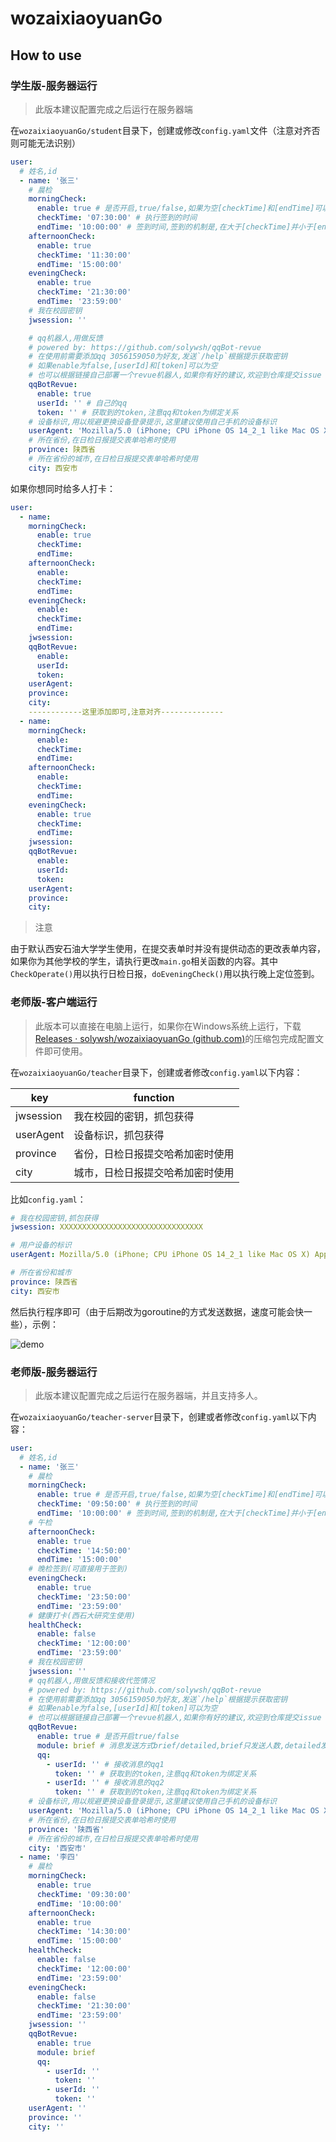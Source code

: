 # wozaixiaoyuanGo

## How to use

### 学生版-服务器运行

> 此版本建议配置完成之后运行在服务器端

在`wozaixiaoyuanGo/student`目录下，创建或修改`config.yaml`文件（注意对齐否则可能无法识别）

```yaml
user:
  # 姓名,id
  - name: '张三'
    # 晨检
    morningCheck:
      enable: true # 是否开启,true/false,如果为空[checkTime]和[endTime]可以为空
      checkTime: '07:30:00' # 执行签到的时间
      endTime: '10:00:00' # 签到时间,签到的机制是,在大于[checkTime]并小于[endTime]之间执行,一天只会执行一次
    afternoonCheck:
      enable: true
      checkTime: '11:30:00'
      endTime: '15:00:00'
    eveningCheck:
      enable: true
      checkTime: '21:30:00'
      endTime: '23:59:00'
    # 我在校园密钥
    jwsession: ''

    # qq机器人,用做反馈
    # powered by: https://github.com/solywsh/qqBot-revue
    # 在使用前需要添加qq 3056159050为好友,发送`/help`根据提示获取密钥
    # 如果enable为false,[userId]和[token]可以为空
    # 也可以根据链接自己部署一个revue机器人,如果你有好的建议,欢迎到仓库提交issue
    qqBotRevue:
      enable: true
      userId: '' # 自己的qq
      token: '' # 获取到的token,注意qq和token为绑定关系
    # 设备标识,用以规避更换设备登录提示,这里建议使用自己手机的设备标识
    userAgent: 'Mozilla/5.0 (iPhone; CPU iPhone OS 14_2_1 like Mac OS X) AppleWebKit/605.1.15 (KHTML, like Gecko) Mobile/15E148 MicroMessenger/8.0.18(0x18001236) NetType/WIFI Language/zh_CN'
    # 所在省份,在日检日报提交表单哈希时使用
    province: 陕西省
    # 所在省份的城市,在日检日报提交表单哈希时使用
    city: 西安市
```

如果你想同时给多人打卡：

```yaml
user:
  - name:
    morningCheck:
      enable: true 
      checkTime: 
      endTime: 
    afternoonCheck:
      enable: 
      checkTime: 
      endTime: 
    eveningCheck:
      enable: 
      checkTime: 
      endTime: 
    jwsession: 
    qqBotRevue:
      enable: 
      userId: 
      token: 
    userAgent: 
    province: 
    city: 
    ------------这里添加即可,注意对齐--------------
  - name:
    morningCheck:
      enable:
      checkTime: 
      endTime:
    afternoonCheck:
      enable:
      checkTime:
      endTime:
    eveningCheck:
      enable: true
      checkTime:
      endTime:
    jwsession:
    qqBotRevue:
      enable:
      userId:
      token:
    userAgent:
    province:
    city:
```

> 注意

由于默认西安石油大学学生使用，在提交表单时并没有提供动态的更改表单内容，如果你为其他学校的学生，请执行更改`main.go`相关函数的内容。其中`CheckOperate()`用以执行日检日报，`doEveningCheck()`用以执行晚上定位签到。

### 老师版-客户端运行

> 此版本可以直接在电脑上运行，如果你在Windows系统上运行，下载[Releases · solywsh/wozaixiaoyuanGo (github.com)](https://github.com/solywsh/wozaixiaoyuanGo/releases)的压缩包完成配置文件即可使用。

在`wozaixiaoyuanGo/teacher`目录下，创建或者修改`config.yaml`以下内容：

| key       | function                         |
| --------- | -------------------------------- |
| jwsession | 我在校园的密钥，抓包获得         |
| userAgent | 设备标识，抓包获得               |
| province  | 省份，日检日报提交哈希加密时使用 |
| city      | 城市，日检日报提交哈希加密时使用 |

比如`config.yaml`：

```yaml
# 我在校园密钥,抓包获得
jwsession: XXXXXXXXXXXXXXXXXXXXXXXXXXXXXXXX

# 用户设备的标识
userAgent: Mozilla/5.0 (iPhone; CPU iPhone OS 14_2_1 like Mac OS X) AppleWebKit/605.1.15 (KHTML, like Gecko) Mobile/15E148 MicroMessenger/8.0.18(0x18001236) NetType/WIFI Language/zh_CN

# 所在省份和城市
province: 陕西省
city: 西安市
```

然后执行程序即可（由于后期改为goroutine的方式发送数据，速度可能会快一些），示例：

![demo](demo.gif)

### 老师版-服务器运行

> 此版本建议配置完成之后运行在服务器端，并且支持多人。

在`wozaixiaoyuanGo/teacher-server`目录下，创建或者修改`config.yaml`以下内容：

```yaml
user:
  # 姓名,id
  - name: '张三'
    # 晨检
    morningCheck:
      enable: true # 是否开启,true/false,如果为空[checkTime]和[endTime]可以为空
      checkTime: '09:50:00' # 执行签到的时间
      endTime: '10:00:00' # 签到时间,签到的机制是,在大于[checkTime]并小于[endTime]之间执行,一天只会执行一次
    # 午检
    afternoonCheck:
      enable: true
      checkTime: '14:50:00'
      endTime: '15:00:00'
    # 晚检签到(可直接用于签到)
    eveningCheck:
      enable: true
      checkTime: '23:50:00'
      endTime: '23:59:00'
    # 健康打卡(西石大研究生使用)
    healthCheck:
      enable: false
      checkTime: '12:00:00'
      endTime: '23:59:00'
    # 我在校园密钥
    jwsession: ''
    # qq机器人,用做反馈和接收代签情况
    # powered by: https://github.com/solywsh/qqBot-revue
    # 在使用前需要添加qq 3056159050为好友,发送`/help`根据提示获取密钥
    # 如果enable为false,[userId]和[token]可以为空
    # 也可以根据链接自己部署一个revue机器人,如果你有好的建议,欢迎到仓库提交issue
    qqBotRevue:
      enable: true # 是否开启true/false
      module: brief # 消息发送方式brief/detailed,brief只发送人数,detailed发送名单
      qq:
        - userId: '' # 接收消息的qq1
          token: '' # 获取到的token,注意qq和token为绑定关系
        - userId: '' # 接收消息的qq2
          token: '' # 获取到的token,注意qq和token为绑定关系
    # 设备标识,用以规避更换设备登录提示,这里建议使用自己手机的设备标识
    userAgent: 'Mozilla/5.0 (iPhone; CPU iPhone OS 14_2_1 like Mac OS X) AppleWebKit/605.1.15 (KHTML, like Gecko) Mobile/15E148 MicroMessenger/8.0.18(0x18001236) NetType/WIFI Language/zh_CN'
    # 所在省份,在日检日报提交表单哈希时使用
    province: '陕西省'
    # 所在省份的城市,在日检日报提交表单哈希时使用
    city: '西安市'
  - name: '李四'
    # 晨检
    morningCheck:
      enable: true
      checkTime: '09:30:00'
      endTime: '10:00:00'
    afternoonCheck:
      enable: true
      checkTime: '14:30:00'
      endTime: '15:00:00'
    healthCheck:
      enable: false
      checkTime: '12:00:00'
      endTime: '23:59:00'
    eveningCheck:
      enable: false
      checkTime: '21:30:00'
      endTime: '23:59:00'
    jwsession: ''
    qqBotRevue:
      enable: true
      module: brief
      qq:
        - userId: ''
          token: ''
        - userId: ''
          token: ''
    userAgent: ''
    province: ''
    city: ''
```

